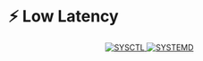 # ⚡ Low Latency

<p align="center">
  <a href="SYSCTL.md">
    <img alt="SYSCTL" src="https://img.shields.io/badge/SYSCTL-TUNING-0ea5e9?style=for-the-badge&logo=linux&logoColor=white">
  </a>
  <a href="SYSTEMD.md">
    <img alt="SYSTEMD" src="https://img.shields.io/badge/SYSTEMD-TUNING-7c3aed?style=for-the-badge&logo=systemd&logoColor=white">
  </a>
</p>
